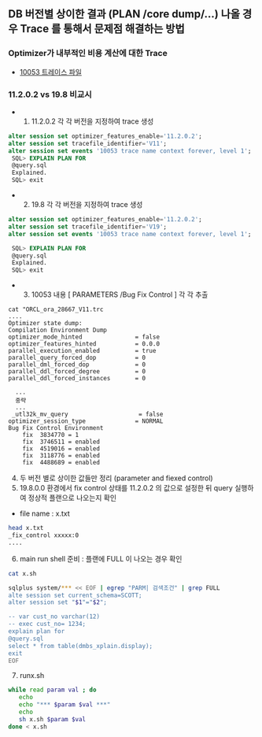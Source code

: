 ## DB 버전별 상이한 결과 (PLAN /core dump/...) 나올 경우 Trace 를 통해서 문제점 해결하는 방법
### Optimizer가 내부적인 비용 계산에 대한 Trace
* [10053 트레이스 파일](http://wiki.gurubee.net/pages/viewpage.action?pageId=3899776)
### 11.2.0.2 vs 19.8 비교시
* 1) 11.2.0.2 각 각 버전을 지정하여 trace 생성
```sql
alter session set optimizer_features_enable='11.2.0.2';
alter session set tracefile_identifier='V11';
alter session set events '10053 trace name context forever, level 1';
 SQL> EXPLAIN PLAN FOR 
 @query.sql
 Explained.
 SQL> exit

```
* 2) 19.8 각 각 버전을 지정하여 trace 생성
```sql
alter session set optimizer_features_enable='11.2.0.2';
alter session set tracefile_identifier='V19';
alter session set events '10053 trace name context forever, level 1';

 SQL> EXPLAIN PLAN FOR 
 @query.sql
 Explained.
 SQL> exit

```
* 3) 10053 내용 [ PARAMETERS /Bug Fix Control ] 각 각 추출
```
cat "ORCL_ora_28667_V11.trc
....
Optimizer state dump:
Compilation Environment Dump
optimizer_mode_hinted               = false
optimizer_features_hinted           = 0.0.0
parallel_execution_enabled          = true
parallel_query_forced_dop           = 0
parallel_dml_forced_dop             = 0
parallel_ddl_forced_degree          = 0
parallel_ddl_forced_instances       = 0

  ...
  중략
  ...
 _utl32k_mv_query                    = false
optimizer_session_type              = NORMAL
Bug Fix Control Environment
    fix  3834770 = 1
    fix  3746511 = enabled
    fix  4519016 = enabled
    fix  3118776 = enabled
    fix  4488689 = enabled

  ```
  
  4) 두 버전 별로 상이한 값들만 정리 (parameter and fiexed control)
  5) 19.8.0.0 환경에서 fix control 상태를 11.2.0.2 의 값으로 설정한 뒤 query 실행하여 정상적 플랜으로 나오는지 확인 
  * file name : x.txt

```bash
head x.txt
_fix_control xxxxx:0  
....
```  
  
  6) main run shell 준비 : 플랜에 FULL 이 나오는 경우 확인 
  
  ```bash
  cat x.sh
  
  sqlplus system/*** << EOF | egrep "PARM| 검색조건" | grep FULL
  alte session set current_schema=SCOTT;
  alter session set "$1"="$2";
  
  -- var cust_no varchar(12)
  -- exec cust_no= 1234;
  explain plan for
  @query.sql
  select * from table(dmbs_xplain.display);
  exit
  EOF
  ```
  
  7) runx.sh 
  
  ```bash
  while read param val ; do
     echo 
     echo "*** $param $val ***"
     echo
     sh x.sh $param $val
  done < x.sh
  ```
  
